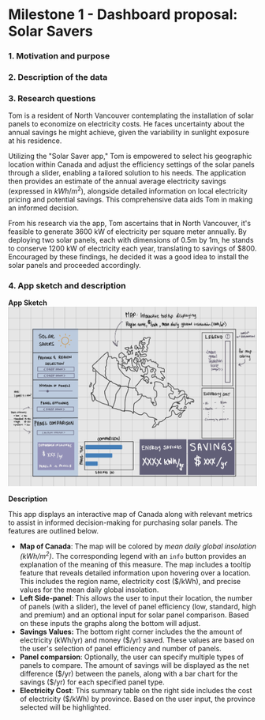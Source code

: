 # Milestone 1 - Dashboard proposal: Solar Savers 

### 1. Motivation and purpose
### 2. Description of the data
### 3. Research questions

Tom is a resident of North Vancouver contemplating the installation of solar panels to economize on electricity costs. He faces uncertainty about the annual savings he might achieve, given the variability in sunlight exposure at his residence.  
  
Utilizing the "Solar Saver app," Tom is empowered to select his geographic location within Canada and adjust the efficiency settings of the solar panels through a slider, enabling a tailored solution to his needs. The application then provides an estimate of the annual average electricity savings (expressed in $kWh/m^2$), alongside detailed information on local electricity pricing and potential savings. This comprehensive data aids Tom in making an informed decision.  
  
From his research via the app, Tom ascertains that in North Vancouver, it's feasible to generate 3600 kW of electricity per square meter annually. By deploying two solar panels, each with dimensions of 0.5m by 1m, he stands to conserve 1200 kW of electricity each year, translating to savings of $800. Encouraged by these findings, he decided it was a good idea to install the solar panels and proceeded accordingly.

### 4. App sketch and description

**App Sketch**
![Sketch](/img/sketch.png)

**Description** 

This app displays an interactive map of Canada along with relevant metrics to assist in informed decision-making for purchasing solar panels. The features are outlined below. 
- **Map of Canada**: The map will be colored by *mean daily global insolation (kWh/m<sup>2</sup>)*. The corresponding legend with an `info` button provides an explanation of the meaning of this measure. The map includes a tooltip feature that reveals detailed information upon hovering over a location. This includes the region name, electricity cost ($/kWh), and precise values for the mean daily global insolation.
- **Left Side-panel**: This allows the user to input their location, the number of panels (with a slider), the level of panel efficiency (low, standard, high and premium) and an optional input for solar panel comparison. Based on these inputs the graphs along the bottom will adjust. 
- **Savings Values:** The bottom right corner includes the the amount of electricity (kWh/yr) and money ($/yr) saved. These values are based on the user's selection of panel efficiency and number of panels. 
- **Panel comparsion**: Optionally, the user can specify multiple types of panels to compare. The amount of savings will be displayed as the net difference (\$/yr) between the panels, along with a bar chart for the savings (\$/yr) for each specified panel type.
- **Electricity Cost**: This summary table on the right side includes the cost of electricity ($/kWh) by province. Based on the user input, the province selected will be highlighted. 